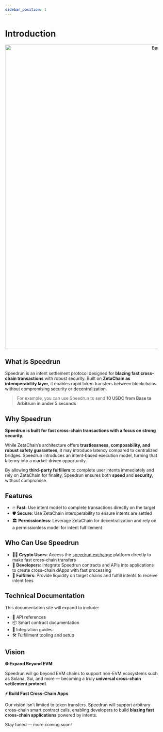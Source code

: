 ```yaml
---
sidebar_position: 1
---
```


# Introduction

<div align="center">
  <img src="/img/banner.png" alt="Banner" width="1000" />
</div>

## What is Speedrun

Speedrun is an intent settlement protocol designed for **blazing fast cross-chain transactions** with robust security. Built on **ZetaChain as interoperability layer**, it enables rapid token transfers between blockchains without compromising security or decentralization.

> For example, you can use Speedrun to send **10 USDC from Base to Arbitrum in under 5 seconds**

## Why Speedrun

**Speedrun is built for fast cross-chain transactions with a focus on strong security.**

While ZetaChain’s architecture offers **trustlessness, composability, and robust safety guarantees**, it may introduce latency compared to centralized bridges. Speedrun introduces an intent-based execution model, turning that latency into a market-driven opportunity.

By allowing **third-party fulfillers** to complete user intents immediately and rely on ZetaChain for finality, Speedrun ensures both **speed** and **security**, without compromise.
## Features

- 🔥 **Fast**: Use intent model to complete transactions directly on the target
- 🛡️ **Secure**: Use ZetaChain interoperability to ensure intents are settled
- 🏛️ **Permissionless**: Leverage ZetaChain for decentralization and rely on a permissionless model for intent fulfillement

## Who Can Use Speedrun

- 🧑‍🚀 **Crypto Users**: Access the [speedrun.exchange](https://speedrun.exchange) platform directly to make fast cross-chain transfers
- 👷 **Developers**: Integrate Speedrun contracts and APIs into applications to create cross-chain dApps with fast processing
- 🤖 **Fulfillers**: Provide liquidity on target chains and fulfill intents to receive intent fees

## Technical Documentation

This documentation site will expand to include:

- 🔌 API references
- 📦 Smart contract documentation
- 📘 Integration guides
- 🛠️ Fulfillment tooling and setup

## Vision

**🌐 Expand Beyond EVM**

Speedrun will go beyond EVM chains to support non-EVM ecosystems such as Solana, Sui, and more — becoming a truly **universal cross-chain settlement protocol**.

**⚡ Build Fast Cross-Chain Apps**

Our vision isn’t limited to token transfers. Speedrun will support arbitrary cross-chain smart contract calls, enabling developers to build **blazing fast cross-chain applications** powered by intents.

Stay tuned — more coming soon!
